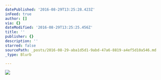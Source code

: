 ```yaml
---
datePublished: '2016-08-29T13:25:28.423Z'
inFeed: true
author: []
via: {}
dateModified: '2016-08-29T13:25:25.456Z'
title: ''
publisher: {}
description: ''
starred: false
sourcePath: _posts/2016-08-29-aba1d5d1-9abd-47a6-8819-a4ef5d10a546.md
_type: Blurb

---
```

![](https://the-grid-user-content.s3-us-west-2.amazonaws.com/c66c6fab-a2c6-456b-b193-a7c10c41bad4.jpg)